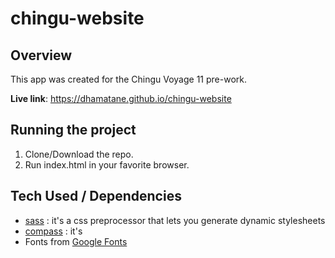 # chingu-website
## Overview
This app was created for the Chingu Voyage 11 pre-work.

**Live link**: https://dhamatane.github.io/chingu-website

## Running the project
1. Clone/Download the repo.
2. Run index.html in your favorite browser.

## Tech Used / Dependencies
* [sass](https://sass-lang.com/) : it's a css preprocessor that lets you generate dynamic stylesheets
* [compass](http://compass-style.org/) : it's 
* Fonts from [Google Fonts](https://fonts.google.com/)